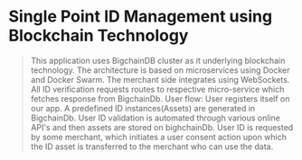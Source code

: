# Single Point ID Management using Blockchain Technology

> This application uses BigchainDB cluster as it underlying blockchain technology.
> The architecture is based on microservices using Docker and Docker Swarm. 
> The merchant side integrates using WebSockets. All ID verification requests routes to respective micro-service which fetches response from BigchainDb. 
> User flow: User registers itself on our app. A predefined ID instances(Assets) are generated in BigchainDb. 
> User ID validation is automated through various online API's and then assets are stored on bighchainDb. 
> User ID is requested by some merchant, which initiates a user consent action upon which the ID asset is transferred to the merchant who can use the data.